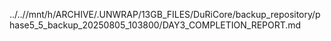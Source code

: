 ../..//mnt/h/ARCHIVE/.UNWRAP/13GB_FILES/DuRiCore/backup_repository/phase5_5_backup_20250805_103800/DAY3_COMPLETION_REPORT.md